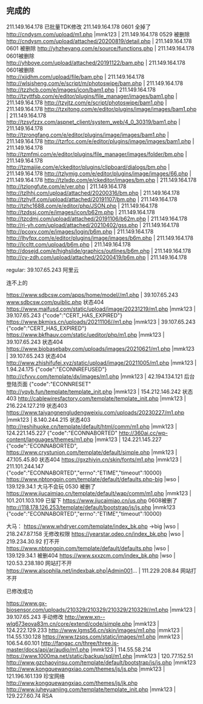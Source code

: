 ## 完成的
211.149.164.178  已批量TDK修改
211.149.164.178 0601 全掉了
http://cndysm.com/upload/m1.php |mmk123 | 211.149.164.178    0529 被删除
http://cndysm.com/upload/attached/20200819/detail.php | 211.149.164.178  0601 被删除
http://yhzheyang.com/e/source/functions.php | 211.149.164.178 0601被删除  
http://yhboye.com/upload/attached/20191122/bam.php | 211.149.164.178 0601被删除  
http://xjjdhm.com/upload/file/bam.php | 211.149.164.178
http://wlsisheng.com/e/script/m/photoswipe/bam.php | 211.149.164.178
http://tzzhcb.com/e/images/icon/bam1.php | 211.149.164.178
http://tzyttfsb.com/e/editor/plugins/file_manager/images/bam1.php | 211.149.164.178
http://tzyjtz.com/e/script/photoswipe/bam1.php | 211.149.164.178
http://tzxitong.com/e/editor/plugins/image/images/bam1.php | 211.149.164.178
http://tzsyfzzx.com/aspnet_client/system_web/4_0_30319/bam1.php | 211.149.164.178
http://tzrongfang.com/e/editor/plugins/image/images/bam1.php | 211.149.164.178
http://tzrfcc.com/e/editor/plugins/image/images/bam1.php | 211.149.164.178
http://tzmfmj.com/e/editor/plugins/file_manager/images/folder/bm.php | 211.149.164.178
http://tzmaijie.com/e/ckeditor/plugins/clipboard/dialogs/bm.php | 211.149.164.178
http://tzlymjg.com/e/editor/plugins/image/images/66.php | 211.149.164.178
http://tzlxdp.com/e/ckeditor/images/bm.php | 211.149.164.178
http://tzlongfute.com/e/ver.php | 211.149.164.178
http://tzlhhj.com/upload/attached/20200316/bm.php | 211.149.164.178
http://tzhylf.com/upload/attached/20191107/bm.php | 211.149.164.178
http://tzhc1688.com/e/editor/php/JSON.php | 211.149.164.178
http://tzdssj.com/e/images/icon/b62m.php | 211.149.164.178
http://tzcdmj.com/upload/attached/20191106/b62m.php | 211.149.164.178
http://rj-yh.com/upload/attached/20210402/gss.php | 211.149.164.178
http://pcoxy.com/e/images/login/b6m.php | 211.149.164.178
http://lhyfpx.com/e/editor/plugins/image/images/b6m.php | 211.149.164.178
http://lccltt.com/upload/b6m.php | 211.149.164.178
http://dosejd.com/e/highslide/graphics/outlines/b6m.php | 211.149.164.178
http://cy-zdh.com/upload/attached/20200419/b6m.php | 211.149.164.178


regular: 
39.107.65.243 阿里云



连不上的


https://www.sdbcsw.com/apps/home/model//m1.php | 39.107.65.243  www.sdbcsw.com/puiblic.php   状态404
https://www.maifusd.com/static/upload/image/20231219/m1.php |mmk123 | 39.107.65.243       {"code":"CERT_HAS_EXPIRED"}
https://www.bkmjxs.cn/uploads/20211106//m1.php |mmk123 | 39.107.65.243             {"code":"CERT_HAS_EXPIRED"}
https://www.bkfhauv.com/static/ueditor/php/m1.php |mmk123 | 39.107.65.243       状态404
https://www.biobasebaby.com/uploads/images/20210621/m1.php |mmk123 | 39.107.65.243    状态404
http://www.zhishifufei.xyz/static/upload/image/20211005/m1.php |mmk123 | 1.94.24.175   {"code":"ECONNREFUSED"}
http://cfvvv.com/template/dx/images/m1.php |mmk123 | 42.194.134.121  后台登陆页面       {"code":"ECONNRESET"
http://yqyb.fun/template/template_init.php |mmk123 | 154.212.146.242      状态403
http://cablewiresfactory.com/template/template_init.php |mmk123 | 216.224.127.219    状态403
https://www.taiyangnengludengweixiu.com/uploads/20230227/m1.php |mmk123 | 8.140.244.215   状态403
http://reshihuoke.cn/template/default/html/comm/m1.php |mmk123 | 124.221.145.227    {"code":"ECONNABORTED"
http://360ai.cc/wp-content/languages/themes/m1.php |mmk123 | 124.221.145.227   {"code":"ECONNABORTED",
https://www.crystunion.com/template/default/simple.php |mmk123 | 47.105.45.80    状态404
https://gxzhiyin.cn/skin/fonts/m1.php |mmk123 | 211.101.244.147        {"code":"ECONNABORTED","errno":"ETIME","timeout":10000}
https://www.nbtongpin.com/template/default/defaults.php-big |wso | 139.129.34.1  大马不会玩 0530 被删了 
https://www.jiucaimiao.cn/template/default/wap/comm/m1.php |mmk123 | 101.201.103.109  已留下 https://www.jiucaimiao.cn/us.php  0608被删了
http://118.178.126.253/template/default/bootstrap/js/js.php |mmk123    {"code":"ECONNABORTED","errno":"ETIME","timeout":10000}

大马：
https://www.whdryer.com/template/index_bk.php ->big |wso | 218.247.87.158  无修改权限
https://yearstar.odeo.cn/index_bk.php |wso | 219.234.30.92    打不开
https://www.nbtongpin.com/template/default/defaults.php |wso | 139.129.34.1    被删404
https://www.sxxzcm.com/index_bk.php  |wso | 120.53.238.180   网站打不开
https://www.alsophila.net/indexbak.php|Admin001... | 111.229.208.84   网站打不开






已修改成功

https://www.gx-biosensor.com/uploads/210329/210329/210329/210329//m1.php |mmk123 | 39.107.65.243    手动修改
http://www.xn--wlq673eova83m.cn/core/extend/code/simple.php |mmk123 | 124.222.129.233
http://www.lgms56.cn/skin/images/m1.php |mmk123 | 114.55.130.128
https://www.tzsps.com/static/images/m1.php |mmk123 | 106.54.60.101
http://fangac.cn/three/three.js-master/docs/api/ar/audio/m1.php |mmk123 | 114.55.58.214
https://www.1000ma.net/static/backup/sql/m1.php |mmk123 | 120.77.152.51
http://www.gzchaoyinsu.com/template/default/bootstrap/js/js.php |mmk123
http://www.kongquewangxiao.com/themes/js/js.php |mmk123 | 121.196.161.139  珍宝网络   http://www.kongquewangxiao.com/themes/js/jk.php
http://www.juheyuanjing.com/template/template_init.php |mmk123 | 129.227.60.74   RSA


